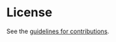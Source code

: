 # License

See the
[guidelines for contributions](https://github.com/ietf-scim-wg/draft-ietf-scim-cursor-pagination/blob/main/CONTRIBUTING.md).
